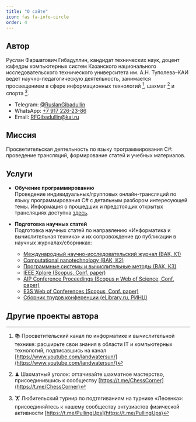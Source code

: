 ```yaml
---
title: "О сайте"
icon: fas fa-info-circle
order: 4
---
```

## Автор

Руслан Фаршатович Гибадуллин, кандидат технических наук, доцент кафедры компьютерных систем Казанского национального исследовательского технического университета им. А.Н. Туполева–КАИ ведет научно-педагогическую деятельность, занимается  просвещением в сфере информационных технологий [^1], шахмат [^2] и спорта [^3].
- Telegram: [@RuslanGibadullin](https://t.me/RuslanGibadullin)
- WhatsApp: [+7 917 226-23-86](https://wa.me/message/3Y4EESWILAWWM1)
- Email: [RFGibadullin@kai.ru](mailto:RFGibadullin@kai.ru)

## Миссия

Просветительская деятельность по языку программирования C#: проведение трансляций, формирование статей и учебных материалов.

## Услуги

- **Обучение программированию**  
  Проведение индивидуальных/групповых онлайн-трансляций по языку программирования C# с детальным разбором интересующей темы. Информация о прошедших и предстоящих открытых трансляциях доступна [здесь](https://csharpcooking.github.io/categories/трансляции/).

- **Подготовка научных статей**  
  Подготовка научных статей по направлению «Информатика и вычислительная техника» и их сопровождение до публикации в научных журналах/сборниках:
  - [Международный научно-исследовательский журнал (ВАК, К1)](https://research-journal.org/)
  - [Computational nanotechnology (ВАК, К2)](https://urvak.ru/journals/computational-nanotechnology/)
  - [Программные системы и вычислительные методы (ВАК, К3)](https://nbpublish.com/itmag/)
  - [IEEE Xplore (Scopus, Conf. paper)](https://ieeexplore.ieee.org/Xplore/home.jsp)
  - [AIP Conference Proceedings (Scopus и Web of Science, Conf. paper)](https://publishing.aip.org/publications/conference-proceedings/)
  - [E3S Web of Conferences (Scopus, Conf. paper)](https://www.e3s-conferences.org/)
  - [Сборник трудов конференции (eLibrary.ru, РИНЦ)](https://github.com/CSharpCooking/CSharpCooking.github.io/tree/main/data/InformationLetters)

## Другие проекты автора

[^1]: 📚 Просветительский канал по информатике и вычислительной технике: расширьте свои знания в области IT и компьютерных технологий, подписавшись на канал [https://www.youtube.com/landwatersun/](https://www.youtube.com/landwatersun/)
[^2]: ♟ Шахматный уголок: оттачивайте шахматное мастерство, присоединившись к сообществу [https://t.me/ChessCorner](https://t.me/ChessCorner)
[^3]: 🏋 Любительский турнир по подтягиваниям на турнике «Лесенка»: присоединяйтесь к нашему сообществу энтузиастов физической активности [https://t.me/PullingUps](https://t.me/PullingUps)